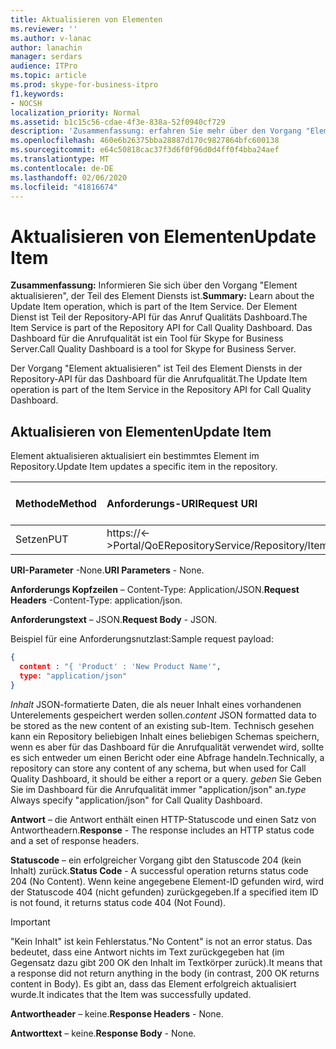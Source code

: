```yaml
---
title: Aktualisieren von Elementen
ms.reviewer: ''
ms.author: v-lanac
author: lanachin
manager: serdars
audience: ITPro
ms.topic: article
ms.prod: skype-for-business-itpro
f1.keywords:
- NOCSH
localization_priority: Normal
ms.assetid: b1c15c56-cdae-4f3e-838a-52f0940cf729
description: 'Zusammenfassung: erfahren Sie mehr über den Vorgang "Element aktualisieren", der Teil des Element Diensts ist. Der Element Dienst ist Teil der Repository-API für das Anruf Qualitäts Dashboard. Das Dashboard für die Anrufqualität ist ein Tool für Skype for Business Server.'
ms.openlocfilehash: 460e6b26375bba28887d170c9827864bfc600138
ms.sourcegitcommit: e64c50818cac37f3d6f0f96d0d4ff0f4bba24aef
ms.translationtype: MT
ms.contentlocale: de-DE
ms.lasthandoff: 02/06/2020
ms.locfileid: "41816674"
---
```

# <a name="update-item"></a><span data-ttu-id="e2576-105">Aktualisieren von Elementen</span><span class="sxs-lookup"><span data-stu-id="e2576-105">Update Item</span></span>
 
<span data-ttu-id="e2576-106">**Zusammenfassung:** Informieren Sie sich über den Vorgang "Element aktualisieren", der Teil des Element Diensts ist.</span><span class="sxs-lookup"><span data-stu-id="e2576-106">**Summary:** Learn about the Update Item operation, which is part of the Item Service.</span></span> <span data-ttu-id="e2576-107">Der Element Dienst ist Teil der Repository-API für das Anruf Qualitäts Dashboard.</span><span class="sxs-lookup"><span data-stu-id="e2576-107">The Item Service is part of the Repository API for Call Quality Dashboard.</span></span> <span data-ttu-id="e2576-108">Das Dashboard für die Anrufqualität ist ein Tool für Skype for Business Server.</span><span class="sxs-lookup"><span data-stu-id="e2576-108">Call Quality Dashboard is a tool for Skype for Business Server.</span></span>
  
<span data-ttu-id="e2576-109">Der Vorgang "Element aktualisieren" ist Teil des Element Diensts in der Repository-API für das Dashboard für die Anrufqualität.</span><span class="sxs-lookup"><span data-stu-id="e2576-109">The Update Item operation is part of the Item Service in the Repository API for Call Quality Dashboard.</span></span>
  
## <a name="update-item"></a><span data-ttu-id="e2576-110">Aktualisieren von Elementen</span><span class="sxs-lookup"><span data-stu-id="e2576-110">Update Item</span></span>

<span data-ttu-id="e2576-111">Element aktualisieren aktualisiert ein bestimmtes Element im Repository.</span><span class="sxs-lookup"><span data-stu-id="e2576-111">Update Item updates a specific item in the repository.</span></span>
  

|<span data-ttu-id="e2576-112">**Methode**</span><span class="sxs-lookup"><span data-stu-id="e2576-112">**Method**</span></span>|<span data-ttu-id="e2576-113">**Anforderungs-URI**</span><span class="sxs-lookup"><span data-stu-id="e2576-113">**Request URI**</span></span>|<span data-ttu-id="e2576-114">**HTTP-Version**</span><span class="sxs-lookup"><span data-stu-id="e2576-114">**HTTP Version**</span></span>|
|:-----|:-----|:-----|
|<span data-ttu-id="e2576-115">Setzen</span><span class="sxs-lookup"><span data-stu-id="e2576-115">PUT</span></span>  <br/> |<span data-ttu-id="e2576-116">https://\<-\>Portal/QoERepositoryService/Repository/Item/{Itemid}</span><span class="sxs-lookup"><span data-stu-id="e2576-116">https://\<portal\>/QoERepositoryService/repository/item/{itemId}</span></span>  <br/> |<span data-ttu-id="e2576-117">HTTP/1.1</span><span class="sxs-lookup"><span data-stu-id="e2576-117">HTTP/1.1</span></span>  <br/> |
   
 <span data-ttu-id="e2576-118">**URI-Parameter** -None.</span><span class="sxs-lookup"><span data-stu-id="e2576-118">**URI Parameters** - None.</span></span>
  
 <span data-ttu-id="e2576-119">**Anforderungs Kopfzeilen** – Content-Type: Application/JSON.</span><span class="sxs-lookup"><span data-stu-id="e2576-119">**Request Headers** -Content-Type: application/json.</span></span>
  
 <span data-ttu-id="e2576-120">**Anforderungstext** – JSON.</span><span class="sxs-lookup"><span data-stu-id="e2576-120">**Request Body** - JSON.</span></span>
  
<span data-ttu-id="e2576-121">Beispiel für eine Anforderungsnutzlast:</span><span class="sxs-lookup"><span data-stu-id="e2576-121">Sample request payload:</span></span>
  
```json
{
  content : "{ 'Product' : 'New Product Name'",
  type: "application/json"
}
```

 <span data-ttu-id="e2576-122">*Inhalt*  JSON-formatierte Daten, die als neuer Inhalt eines vorhandenen Unterelements gespeichert werden sollen.</span><span class="sxs-lookup"><span data-stu-id="e2576-122">*content*  JSON formatted data to be stored as the new content of an existing sub-Item.</span></span> <span data-ttu-id="e2576-123">Technisch gesehen kann ein Repository beliebigen Inhalt eines beliebigen Schemas speichern, wenn es aber für das Dashboard für die Anrufqualität verwendet wird, sollte es sich entweder um einen Bericht oder eine Abfrage handeln.</span><span class="sxs-lookup"><span data-stu-id="e2576-123">Technically, a repository can store any content of any schema, but when used for Call Quality Dashboard, it should be either a report or a query.</span></span> <span data-ttu-id="e2576-124">*geben* Sie  Geben Sie im Dashboard für die Anrufqualität immer "application/json" an.</span><span class="sxs-lookup"><span data-stu-id="e2576-124">*type*  Always specify "application/json" for Call Quality Dashboard.</span></span>
  
 <span data-ttu-id="e2576-125">**Antwort** – die Antwort enthält einen HTTP-Statuscode und einen Satz von Antwortheadern.</span><span class="sxs-lookup"><span data-stu-id="e2576-125">**Response** - The response includes an HTTP status code and a set of response headers.</span></span>
  
 <span data-ttu-id="e2576-126">**Statuscode** – ein erfolgreicher Vorgang gibt den Statuscode 204 (kein Inhalt) zurück.</span><span class="sxs-lookup"><span data-stu-id="e2576-126">**Status Code** - A successful operation returns status code 204 (No Content).</span></span> <span data-ttu-id="e2576-127">Wenn keine angegebene Element-ID gefunden wird, wird der Statuscode 404 (nicht gefunden) zurückgegeben.</span><span class="sxs-lookup"><span data-stu-id="e2576-127">If a specified item ID is not found, it returns status code 404 (Not Found).</span></span>
  
> [!IMPORTANT]
> <span data-ttu-id="e2576-128">"Kein Inhalt" ist kein Fehlerstatus.</span><span class="sxs-lookup"><span data-stu-id="e2576-128">"No Content" is not an error status.</span></span> <span data-ttu-id="e2576-129">Das bedeutet, dass eine Antwort nichts im Text zurückgegeben hat (im Gegensatz dazu gibt 200 OK den Inhalt im Textkörper zurück).</span><span class="sxs-lookup"><span data-stu-id="e2576-129">It means that a response did not return anything in the body (in contrast, 200 OK returns content in Body).</span></span> <span data-ttu-id="e2576-130">Es gibt an, dass das Element erfolgreich aktualisiert wurde.</span><span class="sxs-lookup"><span data-stu-id="e2576-130">It indicates that the Item was successfully updated.</span></span> 
  
 <span data-ttu-id="e2576-131">**Antwortheader** – keine.</span><span class="sxs-lookup"><span data-stu-id="e2576-131">**Response Headers** - None.</span></span>
  
 <span data-ttu-id="e2576-132">**Antworttext** – keine.</span><span class="sxs-lookup"><span data-stu-id="e2576-132">**Response Body** - None.</span></span>
  


